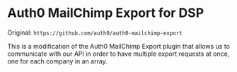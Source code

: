 # Auth0 MailChimp Export for DSP

Original: `https://github.com/auth0/auth0-mailchimp-export`

This is a modification of the Auth0 MailChimp Export plugin that allows us to communicate with our API in order to have multiple export requests at once, one for each company in an array.


